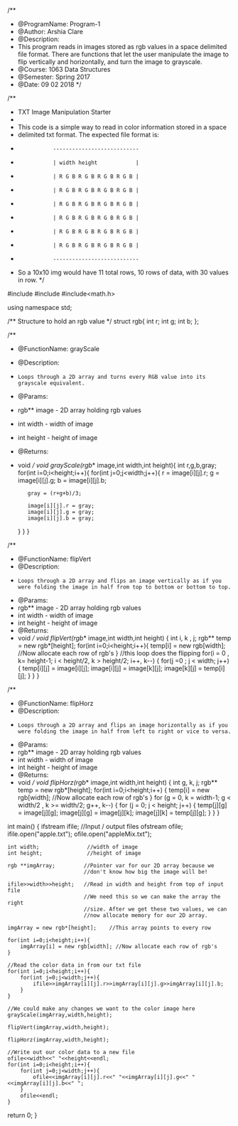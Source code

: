 /**
* @ProgramName: Program-1
* @Author: Arshia Clare 
* @Description: 
* This program reads in images stored as rgb values in a space delimited file format. There are functions that let the user manipulate the image to flip vertically and horizontally, and turn the image to grayscale.
* @Course: 1063 Data Structures
* @Semester: Spring 2017
* @Date: 09 02 2018 
*/

/**
* TXT Image Manipulation Starter
* 
* This code is a simple way to read in color information stored in a space
* delimited txt format. The expected file format is:
*                ---------------------------
*                | width height            |
*                | R G B R G B R G B R G B |
*                | R G B R G B R G B R G B |
*                | R G B R G B R G B R G B |
*                | R G B R G B R G B R G B |
*                | R G B R G B R G B R G B |
*                | R G B R G B R G B R G B |
*                ---------------------------
* So a 10x10 img would have 11 total rows, 10 rows of data, with 30 values in row.
*/

#include<iostream>
#include<fstream>
#include<math.h>

using namespace std;

/**
Structure to hold an rgb value
*/
struct rgb{
    int r;
    int g;
    int b;
};

/**
* @FunctionName: grayScale
* @Description: 
*     Loops through a 2D array and turns every RGB value into its grayscale equivalent.
* @Params:
*    rgb** image - 2D array holding rgb values
*    int width - width of image
*    int height - height of image
* @Returns:
*    void
*/
void grayScale(rgb** image,int width,int height){
    int r,g,b,gray;
    for(int i=0;i<height;i++){
        for(int j=0;j<width;j++){
            r = image[i][j].r;
            g = image[i][j].g;
            b = image[i][j].b;
            
            gray = (r+g+b)/3;
            
            image[i][j].r = gray;
            image[i][j].g = gray;
            image[i][j].b = gray;
        }
    }
}

/**
* @FunctionName: flipVert
* @Description: 
*     Loops through a 2D array and flips an image vertically as if you were folding the image in half from top to bottom or bottom to top.
* @Params:
*    rgb** image - 2D array holding rgb values
*    int width - width of image
*    int height - height of image
* @Returns:
*    void
*/
void flipVert(rgb** image,int width,int height)
{
  int i, k , j;
    rgb** temp = new rgb*[height];
    for(int i=0;i<height;i++){
        temp[i] = new rgb[width]; //Now allocate each row of rgb's
    }
    //this loop does the flipping
    for(i = 0 , k= height-1; i < height/2, k > height/2; i++, k--)
    {
      for(j =0 ; j < width; j++)
      {
        temp[i][j] = image[i][j];
        image[i][j] = image[k][j];
        image[k][j] = temp[i][j];
      }
    }
}

/**
* @FunctionName: flipHorz
* @Description: 
*     Loops through a 2D array and flips an image horizontally as if you were folding the image in half from left to right or vice to versa.
* @Params:
*    rgb** image - 2D array holding rgb values
*    int width - width of image
*    int height - height of image
* @Returns:
*    void
*/
void flipHorz(rgb** image,int width,int height)
{
  int g, k, j;
    rgb** temp = new rgb*[height];
    for(int i=0;i<height;i++)
    {
        temp[i] = new rgb[width]; //Now allocate each row of rgb's
    }
    for (g = 0, k = width-1; g < width/2 , k >= width/2; g++, k--)
    {
      for (j = 0; j < height; j++)
      {
        temp[j][g] = image[j][g];
        image[j][g] = image[j][k];
        image[j][k] = temp[j][g];
      }
    }
}

int main()
{
    ifstream ifile;          //Input / output files
    ofstream ofile;
    ifile.open("apple.txt");
    ofile.open("appleMix.txt");   
    
    int width;               //width of image
    int height;              //height of image
    
    rgb **imgArray;         //Pointer var for our 2D array because we         
                            //don't know how big the image will be!

    ifile>>width>>height;   //Read in width and height from top of input file
                            //We need this so we can make the array the right 
                            //size. After we get these two values, we can
                            //now allocate memory for our 2D array.

    imgArray = new rgb*[height];    //This array points to every row

    for(int i=0;i<height;i++){
        imgArray[i] = new rgb[width]; //Now allocate each row of rgb's
    }
    
    //Read the color data in from our txt file
    for(int i=0;i<height;i++){
        for(int j=0;j<width;j++){
            ifile>>imgArray[i][j].r>>imgArray[i][j].g>>imgArray[i][j].b;            
        }
    }
    
    //We could make any changes we want to the color image here
    grayScale(imgArray,width,height);
    
    flipVert(imgArray,width,height);
    
    flipHorz(imgArray,width,height);
    
    //Write out our color data to a new file
    ofile<<width<<" "<<height<<endl;
    for(int i=0;i<height;i++){
        for(int j=0;j<width;j++){
            ofile<<imgArray[i][j].r<<" "<<imgArray[i][j].g<<" "<<imgArray[i][j].b<<" ";
        }
        ofile<<endl;
    }   
  return 0;
}
